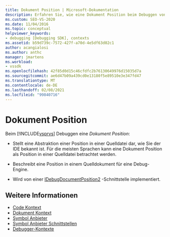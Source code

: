 ```yaml
---
title: Dokument Position | Microsoft-Dokumentation
description: Erfahren Sie, wie eine Dokument Position beim Debuggen von Visual Studio eine Abstraktion einer Position in einer Quelldatei darstellt, wie Sie der IDE bekannt ist.
ms.custom: SEO-VS-2020
ms.date: 11/04/2016
ms.topic: conceptual
helpviewer_keywords:
- debugging [Debugging SDK], contexts
ms.assetid: b59d739c-7572-427f-a70d-4e5df63d02c1
author: acangialosi
ms.author: anthc
manager: jmartens
ms.workload:
- vssdk
ms.openlocfilehash: 42f85d0d15c46cfdfc2b76130649976d15035d7a
ms.sourcegitcommit: ae6d47b09a439cd0e13180f5e89510e3e347fd47
ms.translationtype: MT
ms.contentlocale: de-DE
ms.lasthandoff: 02/08/2021
ms.locfileid: "99840716"
---
```

# <a name="document-position"></a>Dokument Position
Beim [!INCLUDE[vsprvs](../../code-quality/includes/vsprvs_md.md)] Debuggen eine *Dokument Position*:

- Stellt eine Abstraktion einer Position in einer Quelldatei dar, wie Sie der IDE bekannt ist. Für die meisten Sprachen kann eine Dokument Position als Position in einer Quelldatei betrachtet werden.

- Beschreibt eine Position in einem Quelldokument für eine Debug-Engine.

- Wird von einer [IDebugDocumentPosition2](../../extensibility/debugger/reference/idebugdocumentposition2.md) -Schnittstelle implementiert.

## <a name="see-also"></a>Weitere Informationen
- [Code Kontext](../../extensibility/debugger/code-context.md)
- [Dokument Kontext](../../extensibility/debugger/document-context.md)
- [Symbol Anbieter](../../extensibility/debugger/symbol-provider.md)
- [Symbol Anbieter Schnittstellen](../../extensibility/debugger/reference/symbol-provider-interfaces.md)
- [Debugger-Kontexte](../../extensibility/debugger/debugger-contexts.md)
